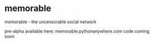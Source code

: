 # memorable
memorable - the uncensorable social network

pre-alpha available here: memorable.pythonanywhere.com
code coming soon
